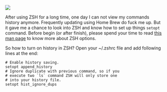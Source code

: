 ![](https://68.media.tumblr.com/1078f0f08704cbb296ca67a65975ec0a/tumblr_inline_onx45x6wRA1ursgxc_540.png)

After using ZSH for a long time, one day I can not view my commands history anymore. Frequently updating using Home Brew do fuck me up. But it gave me a chance to look into ZSH and know how to set up things `setopt` command. Before begin (or after finish), please spend your time to read [this man page](https://linux.die.net/man/1/zshoptions) to know more about ZSH options.

So how to turn on history in ZSH? Open your ~/.zshrc file and add following lines at the end:

    # Enable history saving.
    setopt append_history
    # Ignore duplicate with previous command, so if you 
    # execute two `ls` command ZSH will only store one 
    # into your history file.
    setopt hist_ignore_dups